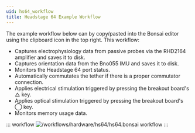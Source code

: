 ```yaml
---
uid: hs64_workflow
title: Headstage 64 Example Workflow
---
```


The example workflow below can by copy/pasted into the Bonsai editor using the clipboard icon in the top right. This workflow:
- Captures electrophysiology data from passive probes via the RHD2164 amplifier and saves it to disk.
- Captures orientation data from the Bno055 IMU and saves it to disk.
- Monitors the Headstage 64 port status.
- Automatically commutates the tether if there is a proper commutator connection. 
- Applies electrical stimulation triggered by pressing the breakout board's △ key.
- Applies optical stimulation triggered by pressing the breakout board's ◯ key.
- Monitors memory usage data.

::: workflow
![/workflows/hardware/hs64/hs64.bonsai workflow](../../../workflows/hardware/hs64/hs64.bonsai)
:::
